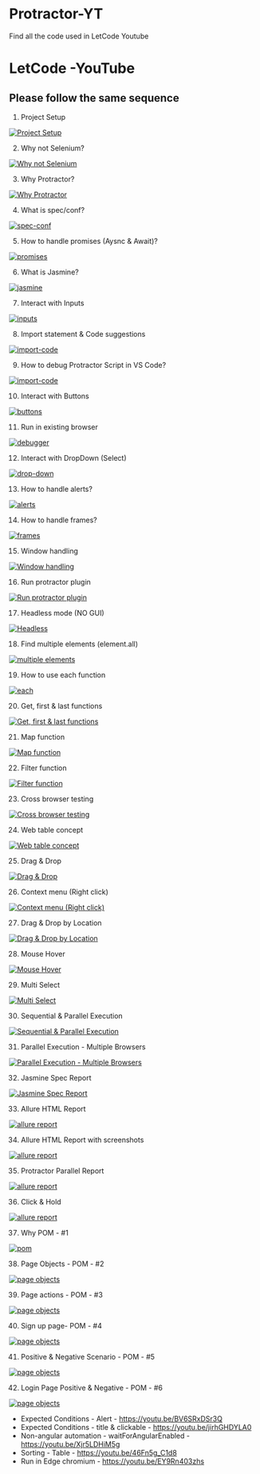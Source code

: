 # Protractor-YT
Find all the code used in LetCode Youtube

# LetCode -YouTube

## Please follow the same sequence
1. Project Setup

[![Project Setup](https://raw.githubusercontent.com/ortoniKC/selenium-tamil-youtube/images/images/selenium-java-tamil.png)](https://youtu.be/Dc05Uzm-MyE)

2. Why not Selenium?

[![Why not Selenium](https://raw.githubusercontent.com/ortoniKC/selenium-tamil-youtube/images/images/selenium-java-tamil.png)](https://youtu.be/2XbX9XXdaPU)

3. Why Protractor?

[![Why Protractor](https://raw.githubusercontent.com/ortoniKC/selenium-tamil-youtube/images/images/selenium-java-tamil.png)](https://youtu.be/I-E_3Q3UiSo)

4. What is spec/conf?

[![spec-conf](https://raw.githubusercontent.com/ortoniKC/selenium-tamil-youtube/images/images/selenium-java-tamil.png)](https://youtu.be/HYJvcK4j_7U)

5. How to handle promises (Aysnc & Await)?

[![promises](https://raw.githubusercontent.com/ortoniKC/selenium-tamil-youtube/images/images/selenium-java-tamil.png)](https://youtu.be/8t6s-uIlAPc)

6. What is Jasmine?

[![jasmine](https://raw.githubusercontent.com/ortoniKC/selenium-tamil-youtube/images/images/selenium-java-tamil.png)](https://youtu.be/3NihahM4fik)

7. Interact with Inputs

[![inputs](https://raw.githubusercontent.com/ortoniKC/selenium-tamil-youtube/images/images/selenium-java-tamil.png)](https://youtu.be/4Xd9shK8iOc)

8. Import statement & Code suggestions

[![import-code](https://raw.githubusercontent.com/ortoniKC/selenium-tamil-youtube/images/images/selenium-java-tamil.png)](https://youtu.be/eiNRVQM9r0w)

9. How to debug Protractor Script in VS Code?

[![import-code](https://raw.githubusercontent.com/ortoniKC/selenium-tamil-youtube/images/images/selenium-java-tamil.png)](https://youtu.be/sjCpKICGIP0)

10. Interact with Buttons

[![buttons](https://raw.githubusercontent.com/ortoniKC/selenium-tamil-youtube/images/images/selenium-java-tamil.png)](https://youtu.be/u3M6Ofm839c)

11. Run in existing browser

[![debugger](https://raw.githubusercontent.com/ortoniKC/selenium-tamil-youtube/images/images/selenium-java-tamil.png)](https://youtu.be/-gH0LcXp-RE)

12. Interact with DropDown (Select)

[![drop-down](https://raw.githubusercontent.com/ortoniKC/selenium-tamil-youtube/images/images/selenium-java-tamil.png)](https://youtu.be/_AIX58lGuFs)

13. How to handle alerts?

[![alerts](https://raw.githubusercontent.com/ortoniKC/selenium-tamil-youtube/images/images/selenium-java-tamil.png)](https://youtu.be/VztGNaaBSh4)

14. How to handle frames?

[![frames](https://raw.githubusercontent.com/ortoniKC/selenium-tamil-youtube/images/images/selenium-java-tamil.png)](https://youtu.be/rr7VMTizgGs)

15. Window handling

[![Window handling](https://raw.githubusercontent.com/ortoniKC/selenium-tamil-youtube/images/images/selenium-java-tamil.png)](https://youtu.be/N1nYNky7zwk)


16. Run protractor plugin

[![Run protractor plugin](https://raw.githubusercontent.com/ortoniKC/selenium-tamil-youtube/images/images/selenium-java-tamil.png)](https://youtu.be/QGZWiFCyA5s)


17. Headless mode (NO GUI)

[![Headless](https://raw.githubusercontent.com/ortoniKC/selenium-tamil-youtube/images/images/selenium-java-tamil.png)](https://youtu.be/_AIX58lGuFs)

18. Find multiple elements (element.all)

[![multiple elements](https://raw.githubusercontent.com/ortoniKC/selenium-tamil-youtube/images/images/selenium-java-tamil.png)](https://youtu.be/DND7KaQS2To)

19. How to use each function

[![each](https://raw.githubusercontent.com/ortoniKC/selenium-tamil-youtube/images/images/selenium-java-tamil.png)](https://youtu.be/zmAWOQI37H4)

20. Get, first & last functions

[![Get, first & last functions](https://raw.githubusercontent.com/ortoniKC/selenium-tamil-youtube/images/images/selenium-java-tamil.png)](https://youtu.be/1Ej2Bx8V7mQ)

21. Map function

[![Map function](https://raw.githubusercontent.com/ortoniKC/selenium-tamil-youtube/images/images/selenium-java-tamil.png)](https://youtu.be/euOlK-xkJxM)

22. Filter function

[![Filter function](https://raw.githubusercontent.com/ortoniKC/selenium-tamil-youtube/images/images/selenium-java-tamil.png)](https://youtu.be/JysLc0DkY3s)

23. Cross browser testing

[![Cross browser testing](https://raw.githubusercontent.com/ortoniKC/selenium-tamil-youtube/images/images/selenium-java-tamil.png)](https://youtu.be/gd3tAvl8IXs)

24. Web table concept

[![Web table concept](https://raw.githubusercontent.com/ortoniKC/selenium-tamil-youtube/images/images/selenium-java-tamil.png)](https://youtu.be/qjBEc6FIKoY)

25. Drag & Drop

[![Drag & Drop](https://raw.githubusercontent.com/ortoniKC/selenium-tamil-youtube/images/images/selenium-java-tamil.png)](https://youtu.be/FavXQLVy4w4)

26. Context menu (Right click)

[![Context menu (Right click)](https://raw.githubusercontent.com/ortoniKC/selenium-tamil-youtube/images/images/selenium-java-tamil.png)](https://youtu.be/huAyYL4rhd4)

27. Drag & Drop by Location

[![Drag & Drop by Location](https://raw.githubusercontent.com/ortoniKC/selenium-tamil-youtube/images/images/selenium-java-tamil.png)](https://youtu.be/03xNi6HIbx8)

28. Mouse Hover

[![Mouse Hover](https://raw.githubusercontent.com/ortoniKC/selenium-tamil-youtube/images/images/selenium-java-tamil.png)](https://youtu.be/fmQnEeQrr7A)

29. Multi Select

[![Multi Select](https://raw.githubusercontent.com/ortoniKC/selenium-tamil-youtube/images/images/selenium-java-tamil.png)](https://youtu.be/Kcc9_t-BL2s)

30. Sequential & Parallel Execution

[![Sequential & Parallel Execution](https://raw.githubusercontent.com/ortoniKC/selenium-tamil-youtube/images/images/selenium-java-tamil.png)](https://youtu.be/LM1igW4T4II)

31. Parallel Execution - Multiple Browsers

[![Parallel Execution - Multiple Browsers](https://raw.githubusercontent.com/ortoniKC/selenium-tamil-youtube/images/images/selenium-java-tamil.png)](https://youtu.be/VmzzFdVTZPk)


32. Jasmine Spec Report 

[![Jasmine Spec Report](https://raw.githubusercontent.com/ortoniKC/selenium-tamil-youtube/images/images/selenium-java-tamil.png)](https://youtu.be/7I28MBeGBg8)

33. Allure HTML Report

[![allure report](https://raw.githubusercontent.com/ortoniKC/selenium-tamil-youtube/images/images/selenium-java-tamil.png)](https://youtu.be/xlF6GlSIFa8)

34. Allure HTML Report with screenshots

[![allure report](https://raw.githubusercontent.com/ortoniKC/selenium-tamil-youtube/images/images/selenium-java-tamil.png)](https://youtu.be/K6BrLYfdRoc)

35. Protractor Parallel Report

[![allure report](https://raw.githubusercontent.com/ortoniKC/selenium-tamil-youtube/images/images/selenium-java-tamil.png)](https://youtu.be/w5khwztScf4)

36. Click & Hold

[![allure report](https://raw.githubusercontent.com/ortoniKC/selenium-tamil-youtube/images/images/selenium-java-tamil.png)](https://youtu.be/wzMy1uGN9Dg)

37. Why POM - #1

[![pom](https://raw.githubusercontent.com/ortoniKC/selenium-tamil-youtube/images/images/selenium-java-tamil.png)](https://youtu.be/AdIu6LpjbsM)

38. Page Objects - POM - #2

[![page objects](https://raw.githubusercontent.com/ortoniKC/selenium-tamil-youtube/images/images/selenium-java-tamil.png)](https://youtu.be/GgzvEgPBOe8)

39. Page actions - POM - #3

[![page objects](https://raw.githubusercontent.com/ortoniKC/selenium-tamil-youtube/images/images/selenium-java-tamil.png)](https://youtu.be/9iHdaxFl2WQ)

40. Sign up page- POM - #4

[![page objects](https://raw.githubusercontent.com/ortoniKC/selenium-tamil-youtube/images/images/selenium-java-tamil.png)](https://youtu.be/irDOcG1gpxA)

41. Positive & Negative Scenario - POM - #5

[![page objects](https://raw.githubusercontent.com/ortoniKC/selenium-tamil-youtube/images/images/selenium-java-tamil.png)](https://youtu.be/IWhk2EzTi-0)

42. Login Page Positive & Negative - POM - #6

[![page objects](https://raw.githubusercontent.com/ortoniKC/selenium-tamil-youtube/images/images/selenium-java-tamil.png)](https://youtu.be/m6htd6fDq3M)

- Expected Conditions - Alert - https://youtu.be/BV6SRxDSr3Q
- Expected Conditions - title & clickable - https://youtu.be/jirhGHDYLA0
- Non-angular automation - waitForAngularEnabled - https://youtu.be/Xjr5LDHiM5g
- Sorting - Table -  https://youtu.be/46Fn5g_C1d8
- Run in Edge chromium - https://youtu.be/EY9Rn403zhs
